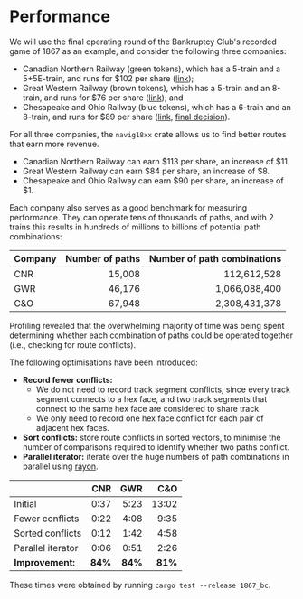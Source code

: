 # Performance

We will use the final operating round of the Bankruptcy Club's recorded game of 1867 as an example, and consider the following three companies:

- Canadian Northern Railway (green tokens), which has a 5-train and a 5+5E-train, and runs for $102 per share ([link](https://youtu.be/vE0UNDA4qQQ?t=13365));
- Great Western Railway (brown tokens), which has a 5-train and an 8-train, and runs for $76 per share ([link](https://youtu.be/vE0UNDA4qQQ?t=13580)); and
- Chesapeake and Ohio Railway (blue tokens), which has a 6-train and an 8-train, and runs for $89 per share ([link](https://youtu.be/vE0UNDA4qQQ?t=14010), [final decision](https://youtu.be/vE0UNDA4qQQ?t=14470)).

For all three companies, the ``navig18xx`` crate allows us to find better routes that earn more revenue.

- Canadian Northern Railway can earn $113 per share, an increase of $11.
- Great Western Railway can earn $84 per share, an increase of $8.
- Chesapeake and Ohio Railway can earn $90 per share, an increase of $1.

Each company also serves as a good benchmark for measuring performance.
They can operate tens of thousands of paths, and with 2 trains this results in hundreds of millions to billions of potential path combinations:

| Company | Number of paths | Number of path combinations |
|---------|----------------:|----------------------------:|
| CNR     |          15,008 |                 112,612,528 |
| GWR     |          46,176 |               1,066,088,400 |
| C&O     |          67,948 |               2,308,431,378 |

Profiling revealed that the overwhelming majority of time was being spent determining whether each combination of paths could be operated together (i.e., checking for route conflicts).

The following optimisations have been introduced:

- **Record fewer conflicts:**
  - We do not need to record track segment conflicts, since every track segment connects to a hex face, and two track segments that connect to the same hex face are considered to share track.
  - We only need to record one hex face conflict for each pair of adjacent hex faces.
- **Sort conflicts:** store route conflicts in sorted vectors, to minimise the number of comparisons required to identify whether two paths conflict.
- **Parallel iterator:** iterate over the huge numbers of path combinations in parallel using [rayon](https://github.com/rayon-rs/rayon).

|                   |     CNR |     GWR |     C&O |
|-------------------|--------:|--------:|--------:|
| Initial           |    0:37 |    5:23 |   13:02 |
| Fewer conflicts   |    0:22 |    4:08 |    9:35 |
| Sorted conflicts  |    0:12 |    1:42 |    4:58 |
| Parallel iterator |    0:06 |    0:51 |    2:26 |
| **Improvement:**  | **84%** | **84%** | **81%** |

These times were obtained by running `cargo test --release 1867_bc`.
